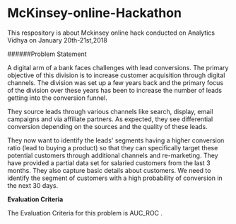 # McKinsey-online-Hackathon
This respository is about Mckinsey online hack conducted on Analytics Vidhya on January 20th-21st,2018



######Problem Statement



A digital arm of a bank faces challenges with lead conversions. The primary objective of this division is to increase customer acquisition through digital channels. The division was set up a few years back and the primary focus of the division over these years has been to increase the number of leads getting into the conversion funnel.

They source leads through various channels like search, display, email campaigns and via affiliate partners. As expected, they see differential conversion depending on the sources and the quality of these leads.

They now want to identify the leads' segments having a higher conversion ratio (lead to buying a product) so that they can specifically target these potential customers through additional channels and re-marketing. They have provided a partial data set for salaried customers from the last 3 months. They also capture basic details about customers. We need to identify the segment of customers with a high probability of conversion in the next 30 days.




**Evaluation Criteria**


The Evaluation Criteria for this problem is AUC_ROC .
